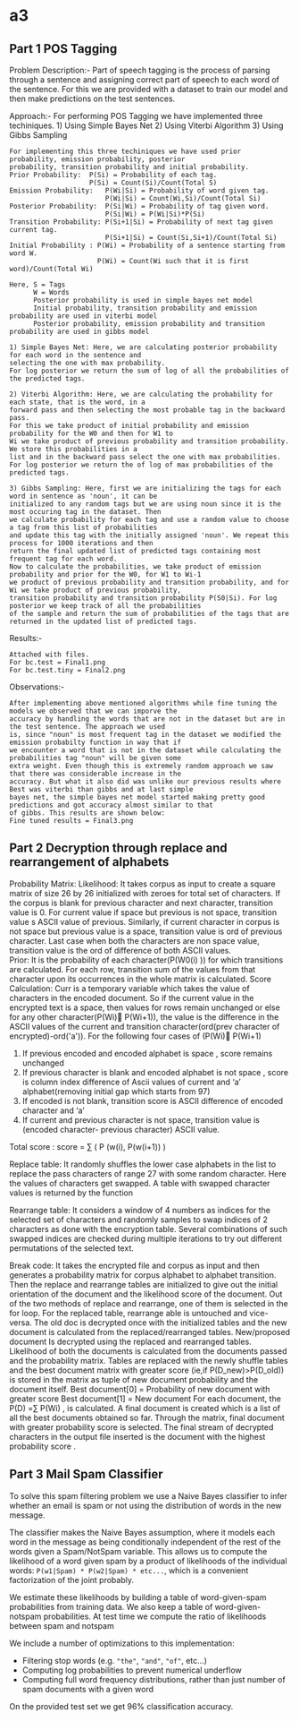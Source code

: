 # a3

## Part 1  POS Tagging
Problem Description:-
	Part of speech tagging is the process of parsing through a sentence and assigning correct part of speech to each word of the sentence. For this we are provided with a dataset to train our model and then make predictions on the test sentences.

Approach:-
	For performing POS Tagging we have implemented three techiniques. 
	1) Using Simple Bayes Net 
	2) Using Viterbi Algorithm 
	3) Using Gibbs Sampling
	
	For implementing this three techiniques we have used prior probability, emission probability, posterior 
	probability, transition probability and initial probability.
	Prior Probability:  P(Si) = Probability of each tag.
						P(Si) = Count(Si)/Count(Total S)
	Emission Probability:	P(Wi|Si) = Probability of word given tag.
							P(Wi|Si) = Count(Wi,Si)/Count(Total Si)
	Posterior Probability:  P(Si|Wi) = Probability of tag given word.
							P(Si|Wi) = P(Wi|Si)*P(Si)
	Transition Probability: P(Si+1|Si) = Probability of next tag given current tag.
							P(Si+1|Si) = Count(Si,Si+1)/Count(Total Si)
	Initial Probability : P(Wi) = Probability of a sentence starting from word W.
						  P(Wi) = Count(Wi such that it is first word)/Count(Total Wi)

	Here, S = Tags
		  W = Words
		  Posterior probability is used in simple bayes net model
		  Initial probability, transition probability and emission probability are used in viterbi model
		  Posterior probability, emission probability and transition probability are used in gibbs model

	1) Simple Bayes Net: Here, we are calculating posterior probability for each word in the sentence and 
	selecting the one with max probability. 
	For log posterior we return the sum of log of all the probabilities of the predicted tags.

	2) Viterbi Algorithm: Here, we are calculating the probability for each state, that is the word, in a 
	forward pass and then selecting the most probable tag in the backward pass. 
	For this we take product of initial probability and emission probability for the W0 and then for W1 to 
	Wi we take product of previous probability and transition probability. We store this probabilities in a 
	list and in the backward pass select the one with max probabilities. 
	For log posterior we return the of log of max probabilities of the predicted tags.

	3) Gibbs Sampling: Here, first we are initializing the tags for each word in sentence as 'noun', it can be 
	initialized to any random tags but we are using noun since it is the most occuring tag in the dataset. Then 
	we calculate probability for each tag and use a random value to choose a tag from this list of probabilities 
	and update this tag with the initially assigned 'noun'. We repeat this process for 1000 iterations and then 
	return the final updated list of predicted tags containing most frequent tag for each word. 
	Now to calculate the probabilities, we take product of emission probability and prior for the W0, for W1 to Wi-1 
	we product of previous probability and transition probability, and for Wi we take product of previous probability, 
	transition probability and transition probability P(S0|Si). For log posterior we keep track of all the probabilities 
	of the sample and return the sum of probabilities of the tags that are returned in the updated list of predicted tags.

Results:-
	
	Attached with files.
	For bc.test = Final1.png
	For bc.test.tiny = Final2.png
	
Observations:-

	After implementing above mentioned algorithms while fine tuning the models we observed that we can imporve the 
	accuracy by handling the words that are not in the dataset but are in the test sentence. The approach we used 
	is, since "noun" is most frequent tag in the dataset we modified the emission probabilty function in way that if 
	we encounter a word that is not in the dataset while calculating the probabilities tag "noun" will be given some 
	extra weight. Even though this is extremely random approach we saw that there was considerable increase in the 
	accuracy. But what it also did was unlike our previous results where Best was viterbi than gibbs and at last simple 
	bayes net, the simple bayes net model started making pretty good predictions and got accuracy almost similar to that 
	of gibbs. This results are shown below:
	Fine tuned results = Final3.png
	
## Part 2 Decryption through replace and rearrangement of alphabets
Probability Matrix:
Likelihood: It takes corpus as input to create a square matrix of size 26 by 26 initialized with zeroes for total set of characters. If the corpus is blank for previous character and next character, transition value is 0. For current value if space but previous is not space, transition value s ASCII value of previous. Similarly, if current character in corpus is not space but previous value is a space, transition value is ord of previous character. Last case when both the characters are non space value, transition value is the ord of difference of both ASCII values.  
Prior: It is the probability of each character(P(W0(i) )) for which transitions are calculated. For each row, transition sum of the values from that character upon its occurrences in the whole matrix is calculated.
Score Calculation: Curr is a temporary variable which takes the value of characters in the encoded document. So if the current value in the encrypted text is a space, then values for rows remain unchanged or else for any other character(P(Wi) P(Wi+1)), the value is the difference in the ASCII values of the current and transition character(ord(prev character of encrypted)-ord('a')). 
For the following four cases of (P(Wi) P(Wi+1)
1.	If previous encoded and encoded alphabet is space , score remains unchanged
2.	If previous character is blank and encoded alphabet is not space , score is column index difference of Ascii values of current and ‘a’ alphabet(removing initial gap which starts from 97)
3.	If encoded is not blank, transition score is ASCII difference of encoded character and ‘a’
4.	If current and previous character is not space, transition value is (encoded character- previous character) ASCII value.

Total score :   score = ∑ ( P (w(i), P(w(i+1)) )

Replace table: It randomly shuffles the lower case alphabets in the list to replace the pass characters of range 27 with some random character. Here the values of characters get swapped. A table with swapped character values is returned by the function

Rearrange table: It considers a window of 4 numbers as indices for the selected set of characters and randomly samples to swap indices of 2 characters as done with the encryption table. Several combinations of such swapped indices are checked during multiple iterations to try out different permutations of the selected text.

Break code: It takes the encrypted file and corpus as input and then generates a probability matrix for corpus alphabet to alphabet transition. Then the replace and rearrange tables are initialized to give out the initial orientation of the document and the likelihood score of the document.  Out of the two methods of replace and rearrange, one of them is selected in the for loop. For the replaced table, rearrange able is untouched and vice-versa. The old doc is decrypted once with the initialized tables and the new document is calculated from the replaced/rearranged tables. New/proposed document Is decrypted using the replaced and rearranged tables. Likelihood of both the documents is calculated from the documents passed and the probability matrix. Tables are replaced with the newly shuffle tables and the best document matrix with greater score (ie,if P(D_new)>P(D_old)) is stored in the matrix as tuple of new document probability and the document itself. 
Best document[0] = Probability of new document with greater score
Best document[1] = New document
For each document, the P(D) =∑ P(Wi) , is calculated. A final document is created which is a list of all the best documents obtained so far. Through the matrix, final document with greater probability score is selected. The final stream of decrypted characters in the output file inserted is the document with the highest probability score . 



## Part 3 Mail Spam Classifier

To solve this spam filtering problem we use a Naive Bayes classifier to infer 
whether an email is spam or not using the distribution of words in the new message. 

The classifier makes the Naive Bayes assumption, where it models each word in the message 
as being conditionally independent of the rest of the words given a Spam/NotSpam variable.
This allows us to compute the likelihood of a word given spam by a product of likelihoods 
of the individual words: `P(w1|Spam) * P(w2|Spam) * etc...`, which is a convenient factorization 
of the joint probably. 

We estimate these likelihoods by building a table of word-given-spam probabilities from training 
data. We also keep a table of word-given-notspam probabilities. At test time we compute the ratio 
of likelihoods between spam and notspam 

We include a number of optimizations to this implementation:

 - Filtering stop words (e.g. `"the"`, `"and"`, `"of"`, etc...)
 - Computing log probabilities to prevent numerical underflow
 - Computing full word frequency distributions, rather than just number of spam documents with a given word
 
On the provided test set we get 96% classification accuracy. 
